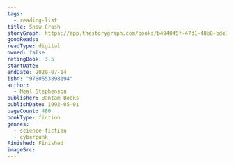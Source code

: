```yaml
---
tags:
  - reading-list
title: Snow Crash
storyGraph: https://app.thestorygraph.com/books/b494045f-47d1-48b8-bde7-70b739313bff
goodReads:
readType: digital
owned: false
ratingBook: 3.5
startDate:
endDate: 2020-07-14
isbn: "9780553898194"
author:
  - Neal Stephenson
publisher: Bantam Books
publishDate: 1992-05-01
pageCount: 480
bookType: fiction
genres:
  - science fiction
  - cyberpunk
Finished: Finished
imageSrc:
---
```

